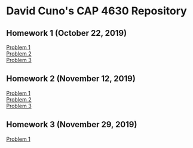 # David Cuno's CAP 4630 Repository

Homework 1 (October 22, 2019)
----------
[Problem 1](./Problem1.ipynb)\
[Problem 2](./Problem2.ipynb)\
[Problem 3](./HW_1_Problem_3.ipynb)

Homework 2 (November 12, 2019)
----------
[Problem 1](./HW_2_Problem_1.ipynb)\
[Problem 2](./HW_2_Problem_2.ipynb)\
[Problem 3](./HW_2_Problem_3.ipynb)

Homework 3 (November 29, 2019)
----------
[Problem 1](./HW_3.ipynb)
